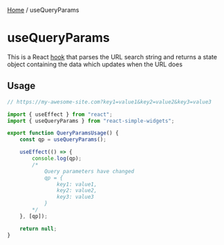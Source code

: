 [Home](../../../README.md) / useQueryParams

# useQueryParams

This is a React [hook](https://reactjs.org/docs/hooks-intro.html) that parses the URL search string and returns a state object containing the data which updates when the URL does

## Usage

```jsx
// https://my-awesome-site.com?key1=value1&key2=value2&key3=value3

import { useEffect } from "react";
import { useQueryParams } from "react-simple-widgets";

export function QueryParamsUsage() {
    const qp = useQueryParams();

    useEffect(() => {
        console.log(qp);
        /* 
        	Query parameters have changed
        	qp = { 
        		key1: value1, 
        		key2: value2, 
        		key3: value3 
        	}
        */
    }, [qp]);

    return null;
}
```

